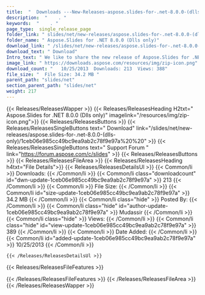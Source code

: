```yaml
---
title:  "  Downloads ---New-Releases-aspose.slides-for-.net-8.0.0-(dlls-only) . " 
description:  "    . " 
keywords:  "    . " 
page_type:  single_release_page
folder_link: " slides/net/new-releases/aspose.slides-for-.net-8.0.0-(dlls-only)/"
folder_name: " Aspose.Slides for .NET 8.0.0 (Dlls only)"
download_link: " /slides/net/new-releases/aspose.slides-for-.net-8.0.0-(dlls-only)/1ceb06e985cc49bc9ea9ab2c78f9e97a"
download_text: " Download"
Intro_text: " We like to share the new release of Aspose.Slides for .NET. The following issues..."
image_link: " https://downloads.aspose.com/resources/img/zip-icon.png"
download_count: "   10/25/2013  Downloads: 213  Views: 388"
file_size: "  File Size: 34.2 MB "
parent_path: "slides/net"
section_parent_path: "slides/net"
weight: 217 
---
```


{{< Releases/ReleasesWapper >}}
  {{< Releases/ReleasesHeading H2txt=" Aspose.Slides for .NET 8.0.0 (Dlls only)" imagelink="/resources/img/zip-icon.png">}}
  {{< Releases/ReleasesButtons >}}
    {{< Releases/ReleasesSingleButtons text=" Download" link="/slides/net/new-releases/aspose.slides-for-.net-8.0.0-(dlls-only)/1ceb06e985cc49bc9ea9ab2c78f9e97a%20%20" >}}
    {{< Releases/ReleasesSingleButtons text=" Support Forum " link="https://forum.aspose.com/c/slides" >}}
  {{< Releases/ReleasesButtons >}}
  {{< Releases/ReleasesFileArea >}}
    {{< Releases/ReleasesHeading h4txt="File Details">}}
    {{< Releases/ReleasesDetailsUl >}}
            {{< Common/li  >}} Downloads: {{< /Common/li >}} 
      {{< Common/li class="downloadcount" id="dwn-update-1ceb06e985cc49bc9ea9ab2c78f9e97a" >}} 213 {{< /Common/li >}} 
      {{< Common/li  >}} File Size: {{< /Common/li >}} 
      {{< Common/li id="size-update-1ceb06e985cc49bc9ea9ab2c78f9e97a" >}} 34.2 MB {{< /Common/li >}} 
      {{< Common/li  class="hide" >}} Posted By: {{< /Common/li >}} 
      {{< Common/li class="hide" id="author-update-1ceb06e985cc49bc9ea9ab2c78f9e97a" >}} Mudassir {{< /Common/li >}} 
      {{< Common/li class="hide"  >}} Views: {{< /Common/li >}} 
      {{< Common/li class="hide" id="view-update-1ceb06e985cc49bc9ea9ab2c78f9e97a" >}} 389 {{< /Common/li >}} 
      {{< Common/li  >}} Date Added: {{< /Common/li >}} 
      {{< Common/li id="added-update-1ceb06e985cc49bc9ea9ab2c78f9e97a" >}} 10/25/2013 {{< /Common/li >}} 

    {{< /Releases/ReleasesDetailsUl >}}

  {{< Releases/ReleasesFileFeatures >}}
      
  {{< /Releases/ReleasesFileFeatures >}}
 {{< /Releases/ReleasesFileArea >}}
{{< /Releases/ReleasesWapper >}}


